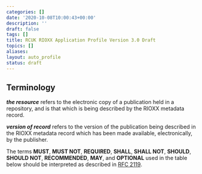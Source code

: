 ```yaml
---
categories: []
date: '2020-10-08T10:00:43+00:00'
description: ''
draft: false
tags: []
title: RCUK RIOXX Application Profile Version 3.0 Draft
topics: []
aliases:
layout: auto_profile
status: draft
---
```


## Terminology

***the resource*** refers to the electronic copy of a publication held in a repository, and is that which is being described by the RIOXX metadata record.

***version of record*** refers to the version of the publication being described in the RIOXX metadata record which has been made available, electronically, by the publisher.

The terms **MUST**, **MUST NOT**, **REQUIRED**, **SHALL**, **SHALL NOT**, **SHOULD**, **SHOULD NOT**, **RECOMMENDED**, **MAY**, and **OPTIONAL** used in the table below should be interpreted as described in [RFC 2119](http://www.ietf.org/rfc/rfc2119.txt).
